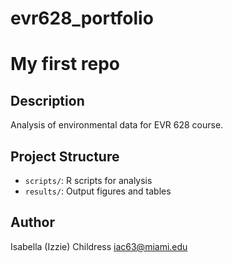 # evr628_portfolio

# My first repo

## Description

Analysis of environmental data for EVR 628 course.

## Project Structure

- `scripts/`: R scripts for analysis
- `results/`: Output figures and tables

## Author

Isabella (Izzie) Childress iac63@miami.edu
